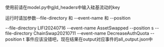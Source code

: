 使用前请在model.py中gjld_headers中输入硅基流动的key

运行时请加参数--file-directory 和 --event-name 和 --position

--file-directory LIFI20240716 --event-name AssetSwapped --position s
--file-directory ChainSwap20210711 --event-name DecreaseAuthQuota --position t
事件应该没错吧，现在结果在output对应事件的all_output.json中
